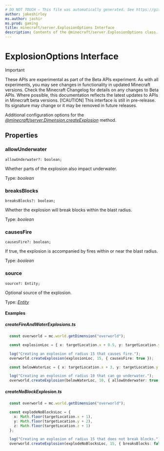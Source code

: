 ```yaml
---
# DO NOT TOUCH — This file was automatically generated. See https://github.com/mojang/minecraftapidocsgenerator to modify descriptions, examples, etc.
author: jakeshirley
ms.author: jashir
ms.prod: gaming
title: minecraft/server.ExplosionOptions Interface
description: Contents of the @minecraft/server.ExplosionOptions class.
---
```

# ExplosionOptions Interface
>[!IMPORTANT]
>These APIs are experimental as part of the Beta APIs experiment. As with all experiments, you may see changes in functionality in updated Minecraft versions. Check the Minecraft Changelog for details on any changes to Beta APIs. Where possible, this documentation reflects the latest updates to APIs in Minecraft beta versions.
> [!CAUTION]
> This interface is still in pre-release.  Its signature may change or it may be removed in future releases.

Additional configuration options for the [*@minecraft/server.Dimension.createExplosion*](../../minecraft/server/Dimension.md#createexplosion) method.

## Properties

### **allowUnderwater**
`allowUnderwater?: boolean;`

Whether parts of the explosion also impact underwater.

Type: *boolean*

### **breaksBlocks**
`breaksBlocks?: boolean;`

Whether the explosion will break blocks within the blast radius.

Type: *boolean*

### **causesFire**
`causesFire?: boolean;`

If true, the explosion is accompanied by fires within or near the blast radius.

Type: *boolean*

### **source**
`source?: Entity;`

Optional source of the explosion.

Type: [*Entity*](Entity.md)

#### Examples
##### ***createFireAndWaterExplosions.ts***
```typescript
  const overworld = mc.world.getDimension("overworld");

  const explosionLoc = { x: targetLocation.x + 0.5, y: targetLocation.y + 0.5, z: targetLocation.z + 0.5};

  log("Creating an explosion of radius 15 that causes fire.");
  overworld.createExplosion(explosionLoc, 15, { causesFire: true });

  const belowWaterLoc = { x: targetLocation.x + 3, y: targetLocation.y + 1,z: targetLocation.z + 3};

  log("Creating an explosion of radius 10 that can go underwater.");
  overworld.createExplosion(belowWaterLoc, 10, { allowUnderwater: true });
```
##### ***createNoBlockExplosion.ts***
```typescript
  const overworld = mc.world.getDimension("overworld");

  const explodeNoBlocksLoc = {
    x: Math.floor(targetLocation.x + 1),
    y: Math.floor(targetLocation.y + 2),
    z: Math.floor(targetLocation.z + 1)
  };

  log("Creating an explosion of radius 15 that does not break blocks.");
  overworld.createExplosion(explodeNoBlocksLoc, 15, { breaksBlocks: false });
```
